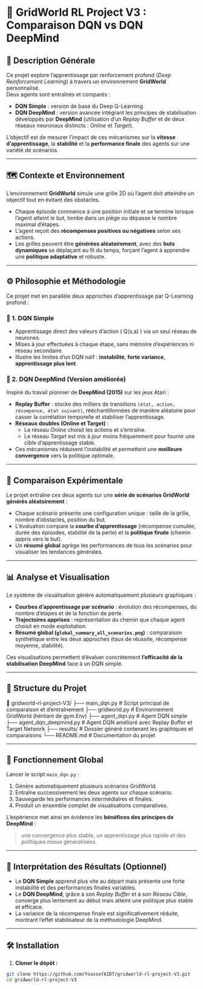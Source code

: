 # 🧠 GridWorld RL Project V3 : Comparaison DQN vs DQN DeepMind

## 🎯 Description Générale
Ce projet explore l’apprentissage par renforcement profond (*Deep Reinforcement Learning*) à travers un environnement **GridWorld** personnalisé.  
Deux agents sont entraînés et comparés :

- **DQN Simple** : version de base du Deep Q-Learning.  
- **DQN DeepMind** : version avancée intégrant les principes de stabilisation développés par **DeepMind** (utilisation d’un *Replay Buffer* et de deux réseaux neuronaux distincts : *Online* et *Target*).

L’objectif est de mesurer l’impact de ces mécanismes sur la **vitesse d’apprentissage**, la **stabilité** et la **performance finale** des agents sur une variété de scénarios.

---

## 🗺️ Contexte et Environnement
L’environnement **GridWorld** simule une grille 2D où l’agent doit atteindre un objectif tout en évitant des obstacles.

- Chaque épisode commence à une position initiale et se termine lorsque l’agent atteint le but, tombe dans un piège ou dépasse le nombre maximal d’étapes.  
- L’agent reçoit des **récompenses positives ou négatives** selon ses actions.  
- Les grilles peuvent être **générées aléatoirement**, avec des **buts dynamiques** se déplaçant au fil du temps, forçant l’agent à apprendre une **politique adaptative** et robuste.  

---

## ⚙️ Philosophie et Méthodologie
Ce projet met en parallèle deux approches d’apprentissage par Q-Learning profond :

### 🧩 1. DQN Simple
- Apprentissage direct des valeurs d’action \( Q(s,a) \) via un seul réseau de neurones.  
- Mises à jour effectuées à chaque étape, sans mémoire d’expériences ni réseau secondaire.  
- Illustre les limites d’un DQN naïf : **instabilité**, **forte variance**, **apprentissage plus lent**.

### 🔬 2. DQN DeepMind (Version améliorée)
Inspiré du travail pionnier de **DeepMind (2015)** sur les jeux Atari :

- **Replay Buffer** : stocke des milliers de transitions `(état, action, récompense, état suivant)`, rééchantillonnées de manière aléatoire pour casser la corrélation temporelle et stabiliser l’apprentissage.  
- **Réseaux doubles (Online et Target)** :
  - Le réseau *Online* choisit les actions et s’entraîne.  
  - Le réseau *Target* est mis à jour moins fréquemment pour fournir une cible d’apprentissage stable.  
- Ces mécanismes réduisent l’instabilité et permettent une **meilleure convergence** vers la politique optimale.

---

## 🧪 Comparaison Expérimentale
Le projet entraîne ces deux agents sur une **série de scénarios GridWorld générés aléatoirement** :

- Chaque scénario présente une configuration unique : taille de la grille, nombre d’obstacles, position du but.  
- L’évaluation compare la **courbe d’apprentissage** (récompense cumulée, durée des épisodes, stabilité de la perte) et la **politique finale** (chemin appris vers le but).  
- Un **résumé global** agrège les performances de tous les scénarios pour visualiser les tendances générales.

---

## 📊 Analyse et Visualisation
Le système de visualisation génère automatiquement plusieurs graphiques :

- **Courbes d’apprentissage par scénario** : évolution des récompenses, du nombre d’étapes et de la fonction de perte.  
- **Trajectoires apprises** : représentation du chemin que chaque agent choisit en mode exploitation.  
- **Résumé global (`global_summary_all_scenarios.png`)** : comparaison synthétique entre les deux approches (taux de réussite, récompense moyenne, stabilité).  

Ces visualisations permettent d’évaluer concrètement **l’efficacité de la stabilisation DeepMind** face à un DQN simple.

---

## 📁 Structure du Projet
📁 gridworld-rl-project-V3/
├── main_dqn.py # Script principal de comparaison et d’entraînement
├── gridworld.py # Environnement GridWorld (héritant de gym.Env)
├── agent_dqn.py # Agent DQN simple
├── agent_dqn_deepmind.py # Agent DQN amélioré avec Replay Buffer et Target Network
├── results/ # Dossier généré contenant les graphiques et comparaisons
└── README.md # Documentation du projet


---

## 🚀 Fonctionnement Global
Lancer le script `main_dqn.py` :

1. Génère automatiquement plusieurs scénarios GridWorld.  
2. Entraîne successivement les deux agents sur chaque scénario.  
3. Sauvegarde les performances intermédiaires et finales.  
4. Produit un ensemble complet de visualisations comparatives.  

L’expérience met ainsi en évidence les **bénéfices des principes de DeepMind** :  
> une convergence plus stable, un apprentissage plus rapide et des politiques mieux généralisées.

---

## 🧭 Interprétation des Résultats (Optionnel)
- Le **DQN Simple** apprend plus vite au départ mais présente une forte instabilité et des performances finales variables.  
- Le **DQN DeepMind**, grâce à son *Replay Buffer* et à son *Réseau Cible*, converge plus lentement au début mais atteint une politique plus stable et efficace.  
- La variance de la récompense finale est significativement réduite, montrant l’effet stabilisateur de la méthodologie DeepMind.  

---

## 🛠️ Installation
1. **Cloner le dépôt :**
```bash
git clone https://github.com/YoussefAIDT/gridworld-rl-project-V3.git
cd gridworld-rl-project-V3
